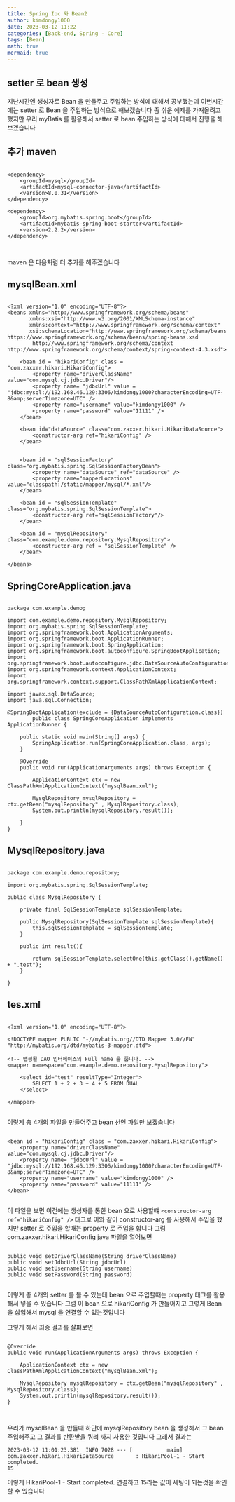 ```yaml
---
title: Spring Ioc 와 Bean2
author: kimdongy1000
date: 2023-03-12 11:22
categories: [Back-end, Spring - Core]
tags: [Bean]
math: true
mermaid: true
---
```


## setter 로 bean 생성
지난시간엔 생성자로 Bean 을 만들주고 주입하는 방식에 대해서 공부했는데 이번시간에는 setter 로 Bean 을 주입하는 방식으로 해보겠습니다 
좀 쉬운 예제를 가져올려고 했지만 우리 myBatis 를 활용해서 setter 로 bean 주입하는 방식에 대해서 진행을 해보겠습니다 


## 추가 maven
```

<dependency>
    <groupId>mysql</groupId>
    <artifactId>mysql-connector-java</artifactId>
    <version>8.0.31</version>
</dependency>

<dependency>
    <groupId>org.mybatis.spring.boot</groupId>
    <artifactId>mybatis-spring-boot-starter</artifactId>
    <version>2.2.2</version>
</dependency>



```
maven 은 다음처럼 더 추가를 해주겠습니다 



## mysqlBean.xml 
```

<?xml version="1.0" encoding="UTF-8"?>
<beans xmlns="http://www.springframework.org/schema/beans"
       xmlns:xsi="http://www.w3.org/2001/XMLSchema-instance"
       xmlns:context="http://www.springframework.org/schema/context"
       xsi:schemaLocation="http://www.springframework.org/schema/beans https://www.springframework.org/schema/beans/spring-beans.xsd
		http://www.springframework.org/schema/context http://www.springframework.org/schema/context/spring-context-4.3.xsd">

    <bean id = "hikariConfig" class = "com.zaxxer.hikari.HikariConfig">
        <property name="driverClassName" value="com.mysql.cj.jdbc.Driver"/>
        <property name= "jdbcUrl" value = "jdbc:mysql://192.168.46.129:3306/kimdongy1000?characterEncoding=UTF-8&amp;serverTimezone=UTC" />
        <property name="username" value="kimdongy1000" />
        <property name="password" value="11111" />
    </bean>

    <bean id="dataSource" class="com.zaxxer.hikari.HikariDataSource">
        <constructor-arg ref="hikariConfig" />
    </bean>


    <bean id = "sqlSessionFactory" class="org.mybatis.spring.SqlSessionFactoryBean">
        <property name="dataSource" ref="dataSource" />
        <property name="mapperLocations" value="classpath:/static/mapper/mysql/*.xml"/>
    </bean>

    <bean id = "sqlSessionTemplate" class="org.mybatis.spring.SqlSessionTemplate">
        <constructor-arg ref="sqlSessionFactory"/>
    </bean>

    <bean id = "mysqlRepository" class="com.example.demo.repository.MysqlRepository">
        <constructor-arg ref = "sqlSessionTemplate" />
    </bean>

</beans>

```


## SpringCoreApplication.java
```

package com.example.demo;

import com.example.demo.repository.MysqlRepository;
import org.mybatis.spring.SqlSessionTemplate;
import org.springframework.boot.ApplicationArguments;
import org.springframework.boot.ApplicationRunner;
import org.springframework.boot.SpringApplication;
import org.springframework.boot.autoconfigure.SpringBootApplication;
import org.springframework.boot.autoconfigure.jdbc.DataSourceAutoConfiguration;
import org.springframework.context.ApplicationContext;
import org.springframework.context.support.ClassPathXmlApplicationContext;

import javax.sql.DataSource;
import java.sql.Connection;

@SpringBootApplication(exclude = {DataSourceAutoConfiguration.class})
		public class SpringCoreApplication implements ApplicationRunner {

	public static void main(String[] args) {
		SpringApplication.run(SpringCoreApplication.class, args);
	}

	@Override
	public void run(ApplicationArguments args) throws Exception {

		ApplicationContext ctx = new ClassPathXmlApplicationContext("mysqlBean.xml");

		MysqlRepository mysqlRepository = ctx.getBean("mysqlRepository" , MysqlRepository.class);
		System.out.println(mysqlRepository.result());

	}
}

```

## MysqlRepository.java

```

package com.example.demo.repository;

import org.mybatis.spring.SqlSessionTemplate;

public class MysqlRepository {

    private final SqlSessionTemplate sqlSessionTemplate;

    public MysqlRepository(SqlSessionTemplate sqlSessionTemplate){
        this.sqlSessionTemplate = sqlSessionTemplate;
    }

    public int result(){

        return sqlSessionTemplate.selectOne(this.getClass().getName() + ".test");
    }

}

```

## tes.xml 
```

<?xml version="1.0" encoding="UTF-8"?>

<!DOCTYPE mapper PUBLIC "-//mybatis.org//DTD Mapper 3.0//EN" "http://mybatis.org/dtd/mybatis-3-mapper.dtd">

<!-- 맵핑될 DAO 인터페이스의 Full name 을 줍니다. -->
<mapper namespace="com.example.demo.repository.MysqlRepository">

    <select id="test" resultType="Integer">
        SELECT 1 + 2 + 3 + 4 + 5 FROM DUAL
    </select>

</mapper>


```

이렇게 총 4개의 파일을 만들어주고 bean 선언 파일만 보겠습니다 

```

<bean id = "hikariConfig" class = "com.zaxxer.hikari.HikariConfig">
    <property name="driverClassName" value="com.mysql.cj.jdbc.Driver"/>
    <property name= "jdbcUrl" value = "jdbc:mysql://192.168.46.129:3306/kimdongy1000?characterEncoding=UTF-8&amp;serverTimezone=UTC" />
    <property name="username" value="kimdongy1000" />
    <property name="password" value="11111" />
</bean>


```

이 파일을 보면 이전에는 생성자를 통한 bean 으로 사용할떄 `<constructor-arg ref="hikariConfig" />` 태그로 이와 같이 constructor-arg 를 사용해서 주입을 했지만 
setter 로 주입을 할때는 property 로 주입을 합니다 그럼 com.zaxxer.hikari.HikariConfig java 파일을 열어보면

```

public void setDriverClassName(String driverClassName)
public void setJdbcUrl(String jdbcUrl)
public void setUsername(String username)
public void setPassword(String password)


```

이렇게 총 4개의 setter 를 볼 수 있는데 bean 으로 주입할때는 property 태그를 활용해서 넣을 수 있습니다 그럼 이 bean 으로 hikariConfig 가 만들어지고 그렇게 
Bean 을 삽입해서 mysql 을 연결할 수 있는것입니다 

그렇게 해서 최종 결과를 살펴보면

```

@Override
public void run(ApplicationArguments args) throws Exception {

    ApplicationContext ctx = new ClassPathXmlApplicationContext("mysqlBean.xml");

    MysqlRepository mysqlRepository = ctx.getBean("mysqlRepository" , MysqlRepository.class);
    System.out.println(mysqlRepository.result());
}



```
우리가 mysqlBean 을 만들때 하단에 mysqlRepository bean 을 생성해서 그 bean 주입해주고 그 결과를 반환받을 쿼리 까지 사용한 것입니다 그래서 결과는 

```
2023-03-12 11:01:23.381  INFO 7028 --- [           main] com.zaxxer.hikari.HikariDataSource       : HikariPool-1 - Start completed.
15
```

이렇게 HikariPool-1 - Start completed. 연결하고 15라는 값이 세팅이 되는것을 확인할 수 있습니다 




